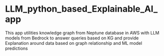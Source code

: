# LLM_python_based_Explainable_AI_app
This app utilities knowledge graph from Neptune database in AWS with LLM models from Bedrock to answer queries based on KG and provide Explanation around data based on graph relationship and ML model predictions
